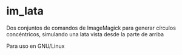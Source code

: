 # im_lata

Dos conjuntos de comandos de ImageMagick para generar círculos concéntricos, simulando una lata vista desde la parte de arriba

Para uso en GNU/Linux
